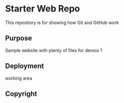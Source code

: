 # Starter Web Repo

This repository is for showing how Git and GitHub work

## Purpose

Sample website with plenty of files for demos 1

## Deployment
working area

## Copyright
